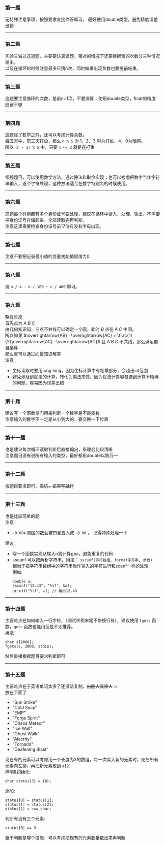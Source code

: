 ### 第一题
无特殊注意事项，按照要求直接作答即可。
最好使用double类型，避免精度误差出错

---
### 第二题
实验三做过这道题，主要要认真读题，猜对的情况下还要根据猜的次数分三种情况输出。  
以及在循环的时候注意最多只猜n次，同时如果出现负数也要提前结束。

---
### 第三题
这题要注意循环的次数，是前n+1项，不要漏算；使用double类型，float的精度应该不够

---
### 第四题
这题除了枚举之外，还可以考虑计算余数。  
每五天中，前三天打鱼，那么 `n % 5` 为 1、2、3 时为打鱼，4、0为晒网。  
所以 `(n - 1) % 5` 中，只要 `n <= 2` 就是在打鱼

---
### 第五题
常规题目，可以使用数学方法，通过除法和取余实现；也可以考虑把数字当作字符串输入，逐个字符处理，这种方法适合在数字特别大的时候使用。

---
### 第六题
这题每个样例都有多个身份证号要处理，建议在循环中读入、处理、输出，不需要把身份证号存储起来，全部读取完再判断。  
注意这里需要检查身份证号前17位有没有字母出现。  

---
### 第七题
注意不要把记录最小值的变量初始值赋值为0

---
### 第八题
用 `n / 4 - n / 100 + n / 400` 即可。

---
### 第九题
略有难度  
首先点为 $A$ $B$ $C$  
由几何知识知，三点不共线可以确定一个圆，此时 $B$ 点在 $A$ $C$ 中间。  
所以如果 $\overrightarrow{AB} · \overrightarrow{AC} = \frac{1}{2}\overrightarrow{AC} · \overrightarrow{AC}$ 且 $A$ $B$ $C$ 不共线，那么满足题目条件  
那么就可以通过向量知识解答  
注意：
- 坐标读取时要用long long，因为坐标计算中有相乘部分，会超出int范围
- 避免涉及到除法的计算，转化为乘法来做，因为除法计算容易遇到计算不精确的问题，容易因为误差出错

---
### 第十题
建议写一个函数专门用来判断一个数字是不是质数  
注意输入的数字不一定是从小到大的，要交换一下位置

---
### 第十一题
也是建议每次循环读取判断后直接输出，条理会比较清晰  
注意题目没有说所有输入的类型，最好都用double以防万一

---
### 第十二题
按题目要求即可，~~没坑，正常写就行~~

---
### 第十三题
也是比较简单的题  
注意：
- `-0.004` 周围的数会被四舍五入成 `-0.00` ， 记得特殊处理一下  

建议：
- 写一个函数实现从输入n到计算gpa，避免重复的代码
- sscanf 可以把解析字符串，用法： `sscanf(字符数组, format字符串, 参数)`  
   相当于把字符串数组中的字符串当作输入的字符进行和scanf一样的处理  
  例如:  
  ```
  double a;
  sscanf("12.43", "%lf", &a);
  printf("%lf", a); // 输出12.43
  ```

---
### 第十四题
主要难点在如何输入一行字符，（测试样例末尾不带换行符），建议使用 `fgets` 函数，`gets` 函数也能用但是不太推荐。  
用法：
```
char s[2000];
fgets(s, 2000, stdin);
```
然后直接根据题目要求判断即可

---
### 第十五题
主要难点在于英语单词太多了还没法复制，~~出题人真烦人~~ :<  
放在下面了
- "Sun Strike"
- "Cold Snap"
- "EMP"
- "Forge Spirit"
- "Chaos Meteor"
- "Ice Wall"
- "Ghost Walk"
- "Alacrity"
- "Tornado"
- "Deafening Blast"

现在有的元素可以考虑用一个长度为3的数组，每一次写入新的元素时，先把所有元素向左挪，再把新元素放到 `a[2]`  
声明&初始化:
```
char status[3] = {0};
```
添加:
```
status[0] = status[1];
status[1] = status[2];
status[2] = new_char;
```
判断有没有三个元素:
```
status[0] == 0
```

至于判断是哪个技能，可以考虑把现有的元素数量数出来再判断